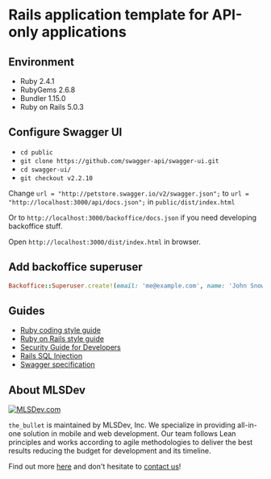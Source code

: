 # Rails application template for API-only applications

## Environment

* Ruby 2.4.1
* RubyGems 2.6.8
* Bundler 1.15.0
* Ruby on Rails 5.0.3

## Configure Swagger UI

* `cd public`
* `git clone https://github.com/swagger-api/swagger-ui.git`
* `cd swagger-ui/`
* `git checkout v2.2.10`

Change `url = "http://petstore.swagger.io/v2/swagger.json";` to `url = "http://localhost:3000/api/docs.json";` in `public/dist/index.html`

Or to `http://localhost:3000/backoffice/docs.json` if you need developing backoffice stuff.

Open `http://localhost:3000/dist/index.html` in browser.

## Add backoffice superuser

```ruby
Backoffice::Superuser.create!(email: 'me@example.com', name: 'John Snow', password: 'password')
```

## Guides

* [Ruby coding style guide](https://github.com/bbatsov/ruby-style-guide)
* [Ruby on Rails style guide](https://github.com/bbatsov/rails-style-guide)
* [Security Guide for Developers](https://github.com/FallibleInc/security-guide-for-developers)
* [Rails SQL Injection](http://rails-sqli.org)
* [Swagger specification](http://swagger.io/specification/)

## About MLSDev

[<img src="https://github.com/MLSDev/development-standards/raw/master/mlsdev-logo.png" alt="MLSDev.com">][mlsdev]

`the_bullet` is maintained by MLSDev, Inc. We specialize in providing all-in-one solution in mobile and web development. Our team follows Lean principles and works according to agile methodologies to deliver the best results reducing the budget for development and its timeline.

Find out more [here][mlsdev] and don't hesitate to [contact us][contact]!

[mlsdev]: http://mlsdev.com
[contact]: http://mlsdev.com/contact_us
